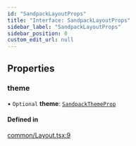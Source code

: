 ```yaml
---
id: "SandpackLayoutProps"
title: "Interface: SandpackLayoutProps"
sidebar_label: "SandpackLayoutProps"
sidebar_position: 0
custom_edit_url: null
---
```


## Properties

### theme

• `Optional` **theme**: [`SandpackThemeProp`](../#sandpackthemeprop)

#### Defined in

[common/Layout.tsx:9](https://github.com/codesandbox/sandpack/blob/e7cb439/sandpack-react/src/common/Layout.tsx#L9)
